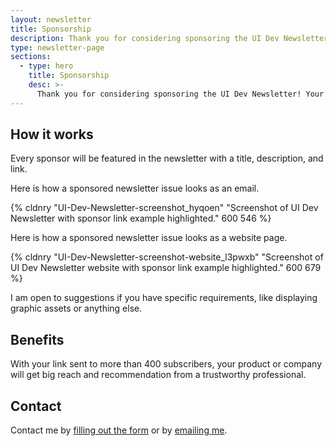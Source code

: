 ```yaml
---
layout: newsletter
title: Sponsorship
description: Thank you for considering sponsoring the UI Dev Newsletter! Your sponsorship will play a key role in keeping this newsletter up and running.
type: newsletter-page
sections:
  - type: hero
    title: Sponsorship
    desc: >-
      Thank you for considering sponsoring the UI Dev Newsletter! Your sponsorship will play a key role in keeping this newsletter up and running.
---
```


## How it works

Every sponsor will be featured in the newsletter with a title, description, and link.

Here is how a sponsored newsletter issue looks as an email.

{% cldnry "UI-Dev-Newsletter-screenshot_hyqoen" "Screenshot of UI Dev Newsletter with sponsor link example highlighted." 600 546 %}

Here is how a sponsored newsletter issue looks as a website page.

{% cldnry "UI-Dev-Newsletter-screenshot-website_l3pwxb" "Screenshot of UI Dev Newsletter website with sponsor link example highlighted." 600 679 %}

I am open to suggestions if you have specific requirements, like displaying graphic assets or anything else.

## Benefits

With your link sent to more than 400 subscribers, your product or company will get big reach and recommendation from a trustworthy professional.

## Contact

Contact me by [filling out the form](/side-projects/ui-dev-newsletter/contact/) or by [emailing me](mailto:me@silvestar.codes?subject=Sponsorship).

